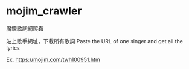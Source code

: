 # mojim_crawler
魔鏡歌詞網爬蟲

貼上歌手網址，下載所有歌詞
Paste the URL of one singer and get all the lyrics

Ex. https://mojim.com/twh100951.htm

